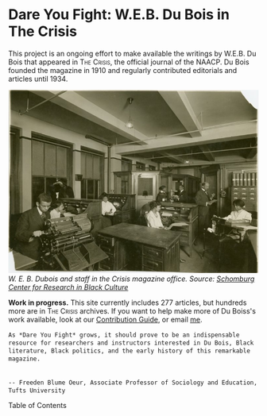 # Dare You Fight: W.E.B. Du Bois in The Crisis


This project is an ongoing effort to make available the writings by W.E.B. Du Bois that appeared in <span style="font-variant:small-caps;">The Crisis</span>, the official journal of the NAACP. Du Bois founded the magazine in 1910 and regularly contributed editorials and articles until 1934.


![](/Images/crisis_office.jpeg)  
*W. E. B. Dubois and staff in the Crisis magazine office. Source: [Schomburg Center for Research in Black Culture](https://digitalcollections.nypl.org/items/8e0981a2-4aea-a10a-e040-e00a18063089)*


**Work in progress.** This site currently includes 277 articles, but hundreds more are in <span style="font-variant:small-caps;">The Crisis</span> archives. If you want to help make more of Du Boiss's work available, look at our [Contribution Guide](https://github.com/nealcaren/fightordie/blob/main/contributing.md), or email [me](mailto:nealcaren@unc.edu).

```{epigraph}
As *Dare You Fight* grows, it should prove to be an indispensable resource for researchers and instructors interested in Du Bois, Black literature, Black politics, and the early history of this remarkable magazine.


-- Freeden Blume Oeur, Associate Professor of Sociology and Education, Tufts University
```

Table of Contents

```{tableofcontents}
```

